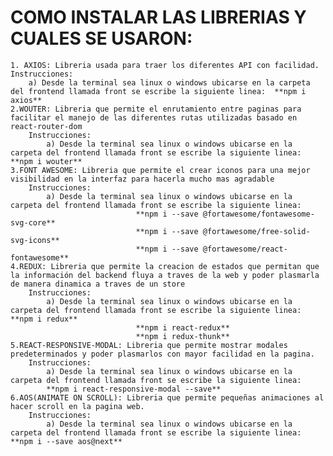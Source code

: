 # COMO  INSTALAR LAS LIBRERIAS Y CUALES SE USARON:


    1. AXIOS: Libreria usada para traer los diferentes API con facilidad.
    Instrucciones:
        a) Desde la terminal sea linux o windows ubicarse en la carpeta del frontend llamada front se escribe la siguiente linea:  **npm i axios** 
    2.WOUTER: Libreria que permite el enrutamiento entre paginas para facilitar el manejo de las diferentes rutas utilizadas basado en react-router-dom
        Instrucciones:
            a) Desde la terminal sea linux o windows ubicarse en la carpeta del frontend llamada front se escribe la siguiente linea:  **npm i wouter** 
    3.FONT AWESOME: Libreria que permite el crear iconos para una mejor visibilidad en la interfaz para hacerla mucho mas agradable
        Instrucciones:
            a) Desde la terminal sea linux o windows ubicarse en la carpeta del frontend llamada front se escribe la siguiente linea:  
                                **npm i --save @fortawesome/fontawesome-svg-core** 
                                **npm i --save @fortawesome/free-solid-svg-icons** 
                                **npm i --save @fortawesome/react-fontawesome** 
    4.REDUX: Libreria que permite la creacion de estados que permitan que la información del backend fluya a traves de la web y poder plasmarla 
    de manera dinamica a traves de un store
        Instrucciones:
            a) Desde la terminal sea linux o windows ubicarse en la carpeta del frontend llamada front se escribe la siguiente linea:  **npm i redux** 
                                **npm i react-redux** 
                                **npm i redux-thunk** 
    5.REACT-RESPONSIVE-MODAL: Libreria que permite mostrar modales predeterminados y poder plasmarlos con mayor facilidad en la pagina.
        Instrucciones:
            a) Desde la terminal sea linux o windows ubicarse en la carpeta del frontend llamada front se escribe la siguiente linea:  
            **npm i react-responsive-modal --save** 
    6.AOS(ANIMATE ON SCROLL): Libreria que permite pequeñas animaciones al hacer scroll en la pagina web.
        Instrucciones:
            a) Desde la terminal sea linux o windows ubicarse en la carpeta del frontend llamada front se escribe la siguiente linea:  **npm i --save aos@next** 
                                

